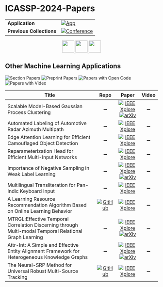 # ICASSP-2024-Papers

<table>
    <tr>
        <td><strong>Application</strong></td>
        <td>
            <a href="https://huggingface.co/spaces/DmitryRyumin/NewEraAI-Papers" style="float:left;">
                <img src="https://img.shields.io/badge/🤗-NewEraAI--Papers-FFD21F.svg" alt="App" />
            </a>
        </td>
    </tr>
    <tr>
        <td><strong>Previous Collections</strong></td>
        <td>
            <a href="https://github.com/DmitryRyumin/ICASSP-2023-24-Papers/blob/main/README_2023.md">
                <img src="http://img.shields.io/badge/ICASSP-2023-0073AE.svg" alt="Conference">
            </a>
        </td>
    </tr>
</table>

<div align="center">
    <a href="https://github.com/DmitryRyumin/ICASSP-2023-24-Papers/blob/main/sections/2024/main/SLP-P17.md">
        <img src="https://cdn.jsdelivr.net/gh/DmitryRyumin/NewEraAI-Papers@main/images/left.svg" width="40" alt="" />
    </a>
    <a href="https://github.com/DmitryRyumin/ICASSP-2023-24-Papers/">
        <img src="https://cdn.jsdelivr.net/gh/DmitryRyumin/NewEraAI-Papers@main/images/home.svg" width="40" alt="" />
    </a>
    <a href="https://github.com/DmitryRyumin/ICASSP-2023-24-Papers/blob/main/sections/2024/main/SLP-P20.md">
        <img src="https://cdn.jsdelivr.net/gh/DmitryRyumin/NewEraAI-Papers@main/images/right.svg" width="40" alt="" />
    </a>
</div>


## Other Machine Learning Applications

![Section Papers](https://img.shields.io/badge/Section%20Papers-11-42BA16) ![Preprint Papers](https://img.shields.io/badge/Preprint%20Papers-4-b31b1b) ![Papers with Open Code](https://img.shields.io/badge/Papers%20with%20Open%20Code-2-1D7FBF) ![Papers with Video](https://img.shields.io/badge/Papers%20with%20Video-0-FF0000)

| **Title** | **Repo** | **Paper** | **Video** |
|-----------|:--------:|:---------:|:---------:|
| Scalable Model-Based Gaussian Process Clustering | :heavy_minus_sign: | [![IEEE Xplore](https://img.shields.io/badge/IEEE-10447983-E4A42C.svg)](https://ieeexplore.ieee.org/document/10447983) <br/> [![arXiv](https://img.shields.io/badge/arXiv-2309.07882-b31b1b.svg)](https://arxiv.org/abs/2309.07882) | :heavy_minus_sign: |
| Automated Labeling of Automotive Radar Azimuth Multipath | :heavy_minus_sign: | [![IEEE Xplore](https://img.shields.io/badge/IEEE-10446232-E4A42C.svg)](https://ieeexplore.ieee.org/document/10446232) | :heavy_minus_sign: |
| Edge Attention Learning for Efficient Camouflaged Object Detection | :heavy_minus_sign: | [![IEEE Xplore](https://img.shields.io/badge/IEEE-10448139-E4A42C.svg)](https://ieeexplore.ieee.org/document/10448139) | :heavy_minus_sign: |
| Reparameterization Head for Efficient Multi-Input Networks | :heavy_minus_sign: | [![IEEE Xplore](https://img.shields.io/badge/IEEE-10447574-E4A42C.svg)](https://ieeexplore.ieee.org/document/10447574) | :heavy_minus_sign: |
| Importance of Negative Sampling in Weak Label Learning | :heavy_minus_sign: | [![IEEE Xplore](https://img.shields.io/badge/IEEE-10447229-E4A42C.svg)](https://ieeexplore.ieee.org/document/10447229) <br/> [![arXiv](https://img.shields.io/badge/arXiv-2309.13227-b31b1b.svg)](https://arxiv.org/abs/2309.13227) | :heavy_minus_sign: |
| Multilingual Transliteration for Pan-Indic Keyboard Input | :heavy_minus_sign: | [![IEEE Xplore](https://img.shields.io/badge/IEEE-10446873-E4A42C.svg)](https://ieeexplore.ieee.org/document/10446873) | :heavy_minus_sign: |
| A Learning Resource Recommendation Algorithm Based on Online Learning Behavior | [![GitHub](https://img.shields.io/github/stars/xingyezn/LRRA-OLB?style=flat)](https://github.com/xingyezn/LRRA-OLB) | [![IEEE Xplore](https://img.shields.io/badge/IEEE-10445936-E4A42C.svg)](https://ieeexplore.ieee.org/document/10445936) | :heavy_minus_sign: |
| MTRGL:Effective Temporal Correlation Discerning through Multi-modal Temporal Relational Graph Learning | :heavy_minus_sign: | [![IEEE Xplore](https://img.shields.io/badge/IEEE-10447824-E4A42C.svg)](https://ieeexplore.ieee.org/document/10447824) <br/> [![arXiv](https://img.shields.io/badge/arXiv-2401.14199-b31b1b.svg)](https://arxiv.org/abs/2401.14199) | :heavy_minus_sign: |
| Attr-Int: A Simple and Effective Entity Alignment Framework for Heterogeneous Knowledge Graphs | :heavy_minus_sign: | [![IEEE Xplore](https://img.shields.io/badge/IEEE-10445901-E4A42C.svg)](https://ieeexplore.ieee.org/document/10445901) <br/> [![arXiv](https://img.shields.io/badge/arXiv-2410.13409-b31b1b.svg)](https://arxiv.org/abs/2410.13409) | :heavy_minus_sign: |
| The Neural-SRP Method for Universal Robust Multi-Source Tracking | [![GitHub](https://img.shields.io/github/stars/egrinstein/neural_srp?style=flat)](https://github.com/egrinstein/neural_srp) | [![IEEE Xplore](https://img.shields.io/badge/IEEE-10345765-E4A42C.svg)](https://ieeexplore.ieee.org/document/10345765) | :heavy_minus_sign: |
